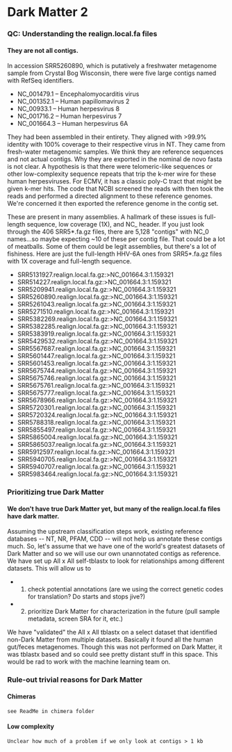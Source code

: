 # Dark Matter 2

### QC: Understanding the realign.local.fa files


#### They are not all contigs.



In accession SRR5260890, which is putatively a freshwater metagenome sample from Crystal Bog Wisconsin, there were five large contigs named with RefSeq identifiers.

  - NC_001479.1 – Encephalomyocarditis virus
  - NC_001352.1 – Human papillomavirus 2 
  - NC_00933.1 – Human herpesvirus 8
  - NC_001716.2 – Human herpesvirus 7
  - NC_001664.3 – Human herpesvirus 6A

They had been assembled in their entirety.  They aligned with >99.9% identity with 100% coverage to their respective virus in NT.  They came from fresh-water metagenomic samples.  We think they are reference sequences and not actual contigs.  Why they are exported in the nominal de novo fasta is not clear.  A hypothesis is that there were telomeric-like sequences or other low-complexity sequence repeats that trip the k-mer wire for these human herpesviruses.  For ECMV, it has a classic poly-C tract that might be given k-mer hits.  The code that NCBI screened the reads with then took the reads and performed a directed alignment to these reference genomes.  We're concerned it then exported the reference genome in the contig set.

These are present in many assemblies. A hallmark of these issues is full-length sequence, low coverage (1X), and NC_ header.  If you just look through the 406 SRR5*.fa.gz files, there are 5,128 "contigs" with NC_0 names...so maybe expecting ~10 of these per contig file.  That could be a lot of meatballs.  Some of them could be legit assemblies, but there's a lot of fishiness.  Here are just the full-length HHV-6A ones from SRR5*.fa.gz files with 1X coverage and full-length sequence.

  - SRR5131927.realign.local.fa.gz:>NC_001664.3:1.159321
  - SRR514227.realign.local.fa.gz:>NC_001664.3:1.159321
  - SRR5209941.realign.local.fa.gz:>NC_001664.3:1.159321
  - SRR5260890.realign.local.fa.gz:>NC_001664.3:1.159321
  - SRR5261043.realign.local.fa.gz:>NC_001664.3:1.159321
  - SRR5271510.realign.local.fa.gz:>NC_001664.3:1.159321
  - SRR5382269.realign.local.fa.gz:>NC_001664.3:1.159321
  - SRR5382285.realign.local.fa.gz:>NC_001664.3:1.159321
  - SRR5383919.realign.local.fa.gz:>NC_001664.3:1.159321
  - SRR5429532.realign.local.fa.gz:>NC_001664.3:1.159321
  - SRR5567687.realign.local.fa.gz:>NC_001664.3:1.159321
  - SRR5601447.realign.local.fa.gz:>NC_001664.3:1.159321
  - SRR5601453.realign.local.fa.gz:>NC_001664.3:1.159321
  - SRR5675744.realign.local.fa.gz:>NC_001664.3:1.159321
  - SRR5675746.realign.local.fa.gz:>NC_001664.3:1.159321
  - SRR5675761.realign.local.fa.gz:>NC_001664.3:1.159321
  - SRR5675777.realign.local.fa.gz:>NC_001664.3:1.159321
  - SRR5678966.realign.local.fa.gz:>NC_001664.3:1.159321
  - SRR5720301.realign.local.fa.gz:>NC_001664.3:1.159321
  - SRR5720324.realign.local.fa.gz:>NC_001664.3:1.159321
  - SRR5788318.realign.local.fa.gz:>NC_001664.3:1.159321
  - SRR5855497.realign.local.fa.gz:>NC_001664.3:1.159321
  - SRR5865004.realign.local.fa.gz:>NC_001664.3:1.159321
  - SRR5865037.realign.local.fa.gz:>NC_001664.3:1.159321
  - SRR5912597.realign.local.fa.gz:>NC_001664.3:1.159321
  - SRR5940705.realign.local.fa.gz:>NC_001664.3:1.159321
  - SRR5940707.realign.local.fa.gz:>NC_001664.3:1.159321
  - SRR5983464.realign.local.fa.gz:>NC_001664.3:1.159321
  
  ### Prioritizing true Dark Matter
  
  #### We don't have true Dark Matter yet, but many of the realign.local.fa files have dark matter.  
  
  Assuming the upstream classification steps work, existing reference databases -- NT, NR, PFAM, CDD -- will not help us annotate these contigs much.  So, let's assume that we have one of the world's greatest datasets of Dark Matter and so we will use our own unannotated contigs as reference.  We have set up All x All self-tblastx to look for relationships among different datasets.  This will allow us to 
  - 1) check potential annotations (are we using the correct genetic codes for translation?  Do starts and stops jive?)
  - 2) prioritize Dark Matter for characterization in the future (pull sample metadata, screen SRA for it, etc.)
  
  We have "validated" the All x All tblastx on a select dataset that identified non-Dark Matter from multiple datasets.  Basically it found all the human gut/feces metagenomes.  Though this was not performed on Dark Matter, it was tblastx based and so could see pretty distant stuff in this space.  This would be rad to work with the machine learning team on.
  
  ### Rule-out trivial reasons for Dark Matter
  
  #### Chimeras
    see ReadMe in chimera folder
  #### Low complexity
    Unclear how much of a problem if we only look at contigs > 1 kb
  
